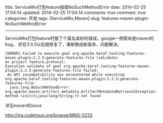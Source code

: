 title: ServiceMix打包feature报错NoSuchMethodError
date: 2014-02-25 17:04:14
updated: 2014-02-25 17:04:14
comments: true
comment: true
categories: 开发
tags: [ServiceMix,Maven]
slug: features-maven-plugin-NoSuchMethodError

---

ServiceMix打包feature时报了个莫名其妙的错误，google一把原来是maven的bug，
好在3.0.5以后就修复了，果断换成新版本，问题解决。
```
[ERROR] Failed to execute goal org.apache.karaf.tooling:features-maven-plugin:2.2.5:generate-features-file (validate) 
on project feature.protocol: 
Execution validate of goal org.apache.karaf.tooling:features-maven-plugin:2.2.5:generate-features-file failed:
 An API incompatibility was encountered while executing org.apache.karaf.tooling:features-maven-plugin:2.2.5:generate-features-file:
  java.lang.NoSuchMethodError: org.apache.maven.artifact.metadata.ArtifactMetadataRetrievalException: method <init>(Ljava/lang/String;)V not found
```

详见maven的issue

http://jira.codehaus.org/browse/MNG-5233
